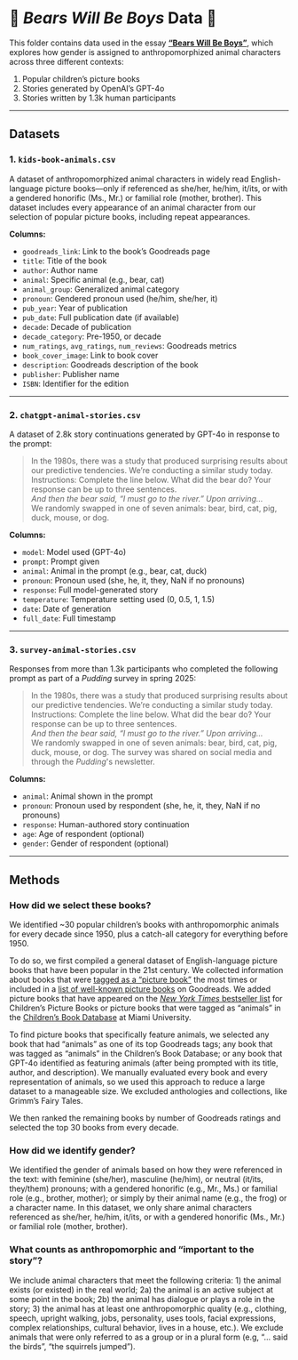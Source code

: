 # 🐻 *Bears Will Be Boys* Data 🐻

This folder contains data used in the essay **[“Bears Will Be Boys”](https://pudding.cool/kids-book-animals)**, which explores how gender is assigned to anthropomorphized animal characters across three different contexts:

1. Popular children’s picture books  
2. Stories generated by OpenAI’s GPT-4o  
3. Stories written by 1.3k human participants

---

## Datasets

### 1. `kids-book-animals.csv`
A dataset of anthropomorphized animal characters in widely read English-language picture books—only if referenced as she/her, he/him, it/its, or with a gendered honorific (Ms., Mr.) or familial role (mother, brother). This dataset includes every appearance of an animal character from our selection of popular picture books, including repeat appearances.

**Columns:**
- `goodreads_link`: Link to the book’s Goodreads page  
- `title`: Title of the book  
- `author`: Author name 
- `animal`: Specific animal (e.g., bear, cat)  
- `animal_group`: Generalized animal category  
- `pronoun`: Gendered pronoun used (he/him, she/her, it)  
- `pub_year`: Year of publication  
- `pub_date`: Full publication date (if available)  
- `decade`: Decade of publication  
- `decade_category`: Pre-1950, or decade
- `num_ratings`, `avg_ratings`, `num_reviews`: Goodreads metrics  
- `book_cover_image`: Link to book cover  
- `description`: Goodreads description of the book  
- `publisher`: Publisher name  
- `ISBN`: Identifier for the edition

---

### 2. `chatgpt-animal-stories.csv`
A dataset of 2.8k story continuations generated by GPT-4o in response to the prompt:  
>In the 1980s, there was a study that produced surprising results about our predictive tendencies. We’re conducting a similar study today. Instructions: Complete the line below. What did the bear do? Your response can be up to three sentences.  
> *And then the bear said, “I must go to the river.” Upon arriving…*  
We randomly swapped in one of seven animals: bear, bird, cat, pig, duck, mouse, or dog.

**Columns:**
- `model`: Model used (GPT-4o)  
- `prompt`: Prompt given  
- `animal`: Animal in the prompt (e.g., bear, cat, duck)  
- `pronoun`: Pronoun used (she, he, it, they, NaN if no pronouns) 
- `response`: Full model-generated story  
- `temperature`: Temperature setting used (0, 0.5, 1, 1.5)  
- `date`: Date of generation  
- `full_date`: Full timestamp

---

### 3. `survey-animal-stories.csv`
Responses from more than 1.3k participants who completed the following prompt as part of a *Pudding* survey in spring 2025:
>In the 1980s, there was a study that produced surprising results about our predictive tendencies. We’re conducting a similar study today. Instructions: Complete the line below. What did the bear do? Your response can be up to three sentences.  
> *And then the bear said, “I must go to the river.” Upon arriving…*  
We randomly swapped in one of seven animals: bear, bird, cat, pig, duck, mouse, or dog.
The survey was shared on social media and through the *Pudding*'s newsletter.

**Columns:**
- `animal`: Animal shown in the prompt  
- `pronoun`: Pronoun used by respondent (she, he, it, they, NaN if no pronouns) 
- `response`: Human-authored story continuation  
- `age`: Age of respondent (optional)  
- `gender`: Gender of respondent (optional)

---

## Methods

### How did we select these books?

We identified ~30 popular children’s books with anthropomorphic animals for every decade since 1950, plus a catch-all category for everything before 1950.

To do so, we first compiled a general dataset of English-language picture books that have been popular in the 21st century. We collected information about books that were [tagged as a “picture book”](https://www.goodreads.com/shelf/show/picture-books) the most times or included in a [list of well-known picture books](https://www.goodreads.com/list/show/107582) on Goodreads. We added picture books that have appeared on the [_New York Times_ bestseller list](https://www.nytimes.com/books/best-sellers/picture-books/) for Children’s Picture Books or picture books that were tagged as “animals” in the [Children’s Book Database](https://dlp.lib.miamioh.edu/picturebook/) at Miami University.

To find picture books that specifically feature animals, we selected any book that had “animals” as one of its top Goodreads tags; any book that was tagged as “animals” in the Children’s Book Database; or any book that GPT-4o identified as featuring animals (after being prompted with its title, author, and description). We manually evaluated every book and every representation of animals, so we used this approach to reduce a large dataset to a manageable size. We excluded anthologies and collections, like Grimm’s Fairy Tales.

We then ranked the remaining books by number of Goodreads ratings and selected the top 30 books from every decade.

### How did we identify gender?

We identified the gender of animals based on how they were referenced in the text: with feminine (she/her), masculine (he/him), or neutral (it/its, they/them) pronouns; with a gendered honorific (e.g., Mr., Ms.) or familial role (e.g., brother, mother); or simply by their animal name (e.g., the frog) or a character name. In this dataset, we only share animal characters referenced as she/her, he/him, it/its, or with a gendered honorific (Ms., Mr.) or familial role (mother, brother).

### What counts as anthropomorphic and “important to the story”?

We include animal characters that meet the following criteria: 1) the animal exists (or existed) in the real world; 2a) the animal is an active subject at some point in the book; 2b) the animal has dialogue or plays a role in the story; 3) the animal has at least one anthropomorphic quality (e.g., clothing, speech, upright walking, jobs, personality, uses tools, facial expressions, complex relationships, cultural behavior, lives in a house, etc.). We exclude animals that were only referred to as a group or in a plural form (e.g, “… said the birds”, “the squirrels jumped”). 

